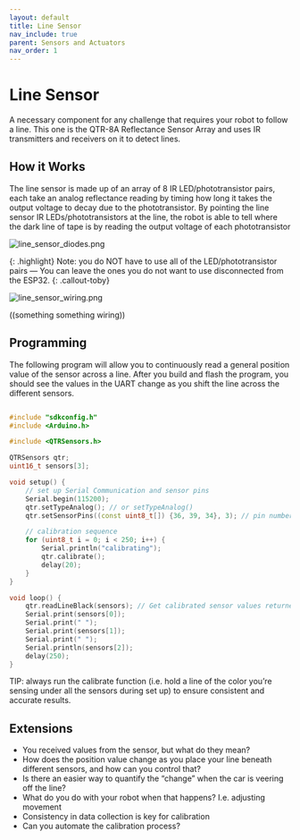 ```yaml
---
layout: default
title: Line Sensor
nav_include: true
parent: Sensors and Actuators
nav_order: 1
---
```


# Line Sensor
A necessary component for any challenge that requires your robot to follow a line. This one is the QTR-8A Reflectance Sensor Array and uses IR transmitters and receivers on it to detect lines.

## How it Works
The line sensor is made up of an array of 8 IR LED/phototransistor pairs, each take an analog reflectance reading by timing how long it takes the output voltage to decay due to the phototransistor. By pointing the line sensor IR LEDs/phototransistors at the line, the robot is able to tell where the dark line of tape is by reading the output voltage of each phototransistor

<img src="{{ '/_assets/images/line_sensor_diodes.png' | prepend: site.baseurl }}" alt="line_sensor_diodes.png">

{: .highlight}
Note: you do NOT have to use all of the LED/phototransistor pairs — You can leave the ones you do not want to use disconnected from the ESP32.
{: .callout-toby}


<img src="{{ '/_assets/images/line_sensor_wiring.png' | prepend: site.baseurl }}" alt="line_sensor_wiring.png">

((something something wiring))

## Programming
The following program will allow you to continuously read a general position value of the sensor across a line. After you build and flash the program, you should see the values in the UART change as you shift the line across the 
different sensors.

```cpp

#include "sdkconfig.h"
#include <Arduino.h>

#include <QTRSensors.h>

QTRSensors qtr;
uint16_t sensors[3];

void setup() {
    // set up Serial Communication and sensor pins
    Serial.begin(115200);
    qtr.setTypeAnalog(); // or setTypeAnalog()
    qtr.setSensorPins((const uint8_t[]) {36, 39, 34}, 3); // pin numbers go in the curly brackets {}, and number of pins goes after

    // calibration sequence
    for (uint8_t i = 0; i < 250; i++) { 
        Serial.println("calibrating");
        qtr.calibrate(); 
        delay(20);
    }
}

void loop() {
    qtr.readLineBlack(sensors); // Get calibrated sensor values returned in the sensors array
    Serial.print(sensors[0]);
    Serial.print(" ");
    Serial.print(sensors[1]);
    Serial.print(" ");
    Serial.println(sensors[2]);
    delay(250);
}

```

TIP: always run the calibrate function (i.e. hold a line of the color you’re sensing under all the sensors during set up) to ensure consistent and accurate results.

## Extensions
* You received values from the sensor, but what do they mean? 
* How does the position value change as you place your line beneath different sensors, and how can you control that? 
* Is there an easier way to quantify the “change” when the car is veering off the line?
* What do you do with your robot when that happens? I.e. adjusting movement
* Consistency in data collection is key for calibration
 * Can you automate the calibration process?


